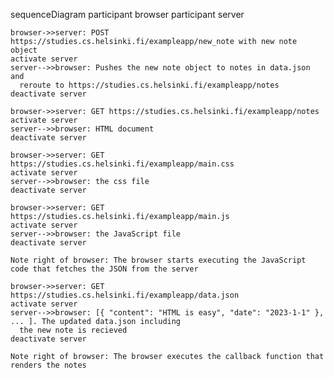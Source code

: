 sequenceDiagram
    participant browser
    participant server

    browser->>server: POST https://studies.cs.helsinki.fi/exampleapp/new_note with new note object
    activate server
    server-->>browser: Pushes the new note object to notes in data.json and
      reroute to https://studies.cs.helsinki.fi/exampleapp/notes
    deactivate server

    browser->>server: GET https://studies.cs.helsinki.fi/exampleapp/notes
    activate server
    server-->>browser: HTML document
    deactivate server

    browser->>server: GET https://studies.cs.helsinki.fi/exampleapp/main.css
    activate server
    server-->>browser: the css file
    deactivate server

    browser->>server: GET https://studies.cs.helsinki.fi/exampleapp/main.js
    activate server
    server-->>browser: the JavaScript file
    deactivate server

    Note right of browser: The browser starts executing the JavaScript code that fetches the JSON from the server

    browser->>server: GET https://studies.cs.helsinki.fi/exampleapp/data.json
    activate server
    server-->>browser: [{ "content": "HTML is easy", "date": "2023-1-1" }, ... ]. The updated data.json including
      the new note is recieved
    deactivate server

    Note right of browser: The browser executes the callback function that renders the notes